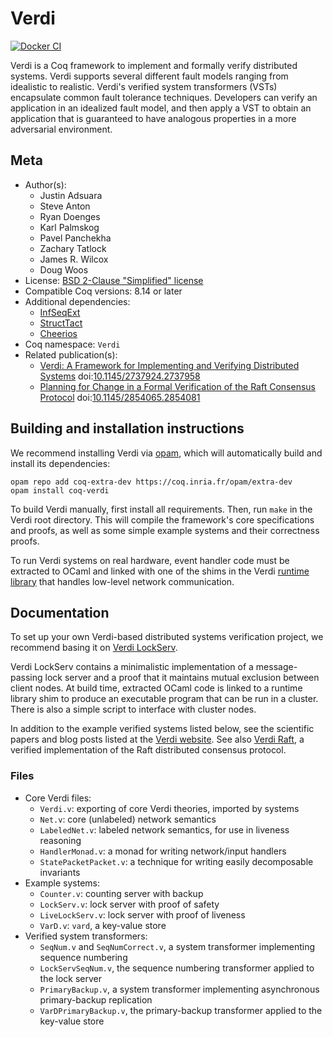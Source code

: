 <!---
This file was generated from `meta.yml`, please do not edit manually.
Follow the instructions on https://github.com/coq-community/templates to regenerate.
--->
# Verdi

[![Docker CI][docker-action-shield]][docker-action-link]

[docker-action-shield]: https://github.com/uwplse/verdi/actions/workflows/docker-action.yml/badge.svg?branch=master
[docker-action-link]: https://github.com/uwplse/verdi/actions/workflows/docker-action.yml




Verdi is a Coq framework to implement and formally verify distributed systems.
Verdi supports several different fault models ranging from idealistic to realistic.
Verdi's verified system transformers (VSTs) encapsulate common fault tolerance
techniques. Developers can verify an application in an idealized fault model, and
then apply a VST to obtain an application that is guaranteed to have analogous
properties in a more adversarial environment.

## Meta

- Author(s):
  - Justin Adsuara
  - Steve Anton
  - Ryan Doenges
  - Karl Palmskog
  - Pavel Panchekha
  - Zachary Tatlock
  - James R. Wilcox
  - Doug Woos
- License: [BSD 2-Clause "Simplified" license](LICENSE)
- Compatible Coq versions: 8.14 or later
- Additional dependencies:
  - [InfSeqExt](https://github.com/DistributedComponents/InfSeqExt)
  - [StructTact](https://github.com/uwplse/StructTact)
  - [Cheerios](https://github.com/uwplse/cheerios)
- Coq namespace: `Verdi`
- Related publication(s):
  - [Verdi: A Framework for Implementing and Verifying Distributed Systems](https://homes.cs.washington.edu/~mernst/pubs/verify-distsystem-pldi2015.pdf) doi:[10.1145/2737924.2737958](https://doi.org/10.1145/2737924.2737958)
  - [Planning for Change in a Formal Verification of the Raft Consensus Protocol](https://homes.cs.washington.edu/~mernst/pubs/raft-proof-cpp2016.pdf) doi:[10.1145/2854065.2854081](https://doi.org/10.1145/2854065.2854081)

## Building and installation instructions

We recommend installing Verdi via [opam](http://opam.ocaml.org/doc/Install.html),
which will automatically build and install its dependencies:
```shell
opam repo add coq-extra-dev https://coq.inria.fr/opam/extra-dev
opam install coq-verdi
```

To build Verdi manually, first install all requirements. Then,
run `make` in the Verdi root directory.  This will compile
the framework's core specifications and proofs, as well as some
simple example systems and their correctness proofs.

To run Verdi systems on real hardware, event handler code must be extracted
to OCaml and linked with one of the shims in the Verdi
[runtime library](https://github.com/DistributedComponents/verdi-runtime)
that handles low-level network communication.

## Documentation

To set up your own Verdi-based distributed systems verification project, we
recommend basing it on
[Verdi LockServ](https://github.com/DistributedComponents/verdi-lockserv).

Verdi LockServ contains a minimalistic implementation of a message-passing
lock server and a proof that it maintains mutual exclusion between client
nodes. At build time, extracted OCaml code is linked to a runtime library
shim to produce an executable program that can be run in a cluster. There
is also a simple script to interface with cluster nodes.

In addition to the example verified systems listed below, see the
scientific papers and blog posts listed at the
[Verdi website](http://verdi.uwplse.org). See also
[Verdi Raft](https://github.com/uwplse/verdi-raft), a verified
implementation of the Raft distributed consensus protocol.

### Files

- Core Verdi files:
  - `Verdi.v`: exporting of core Verdi theories, imported by systems
  - `Net.v`: core (unlabeled) network semantics
  - `LabeledNet.v`: labeled network semantics, for use in liveness reasoning
  - `HandlerMonad.v`: a monad for writing network/input handlers
  - `StatePacketPacket.v`: a technique for writing easily decomposable
  invariants
- Example systems:
  - `Counter.v`: counting server with backup
  - `LockServ.v`: lock server with proof of safety
  - `LiveLockServ.v`: lock server with proof of liveness
  - `VarD.v`: `vard`, a key-value store
- Verified system transformers:
  - `SeqNum.v` and `SeqNumCorrect.v`, a system transformer implementing sequence numbering
  - `LockServSeqNum.v`, the sequence numbering transformer applied to the lock server
  - `PrimaryBackup.v`, a system transformer implementing asynchronous primary-backup replication
  - `VarDPrimaryBackup.v`, the primary-backup transformer applied to the key-value store
